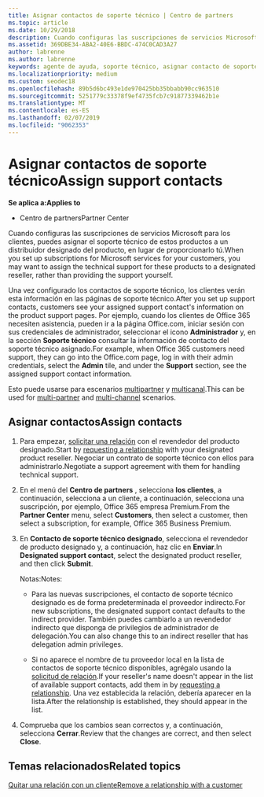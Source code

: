 ```yaml
---
title: Asignar contactos de soporte técnico | Centro de partners
ms.topic: article
ms.date: 10/29/2018
description: Cuando configuras las suscripciones de servicios Microsoft para los clientes, puedes asignar el soporte técnico de estos productos a un distribuidor designado del producto, en lugar de proporcionarlo tú.
ms.assetid: 369DBE34-ABA2-40E6-BBDC-474C0CAD3A27
author: labrenne
ms.author: labrenne
keywords: agente de ayuda, soporte técnico, asignar contacto de soporte técnico, contacto de soporte técnico designado
ms.localizationpriority: medium
ms.custom: seodec18
ms.openlocfilehash: 89b5d6bc493e1de970425bb35bbabb90cc963510
ms.sourcegitcommit: 5251779c33378f9ef4735fcb7c91877339462b1e
ms.translationtype: MT
ms.contentlocale: es-ES
ms.lasthandoff: 02/07/2019
ms.locfileid: "9062353"
---
```

# <a name="assign-support-contacts"></a><span data-ttu-id="d2982-104">Asignar contactos de soporte técnico</span><span class="sxs-lookup"><span data-stu-id="d2982-104">Assign support contacts</span></span>

**<span data-ttu-id="d2982-105">Se aplica a:</span><span class="sxs-lookup"><span data-stu-id="d2982-105">Applies to</span></span>**

-  <span data-ttu-id="d2982-106">Centro de partners</span><span class="sxs-lookup"><span data-stu-id="d2982-106">Partner Center</span></span>

<span data-ttu-id="d2982-107">Cuando configuras las suscripciones de servicios Microsoft para los clientes, puedes asignar el soporte técnico de estos productos a un distribuidor designado del producto, en lugar de proporcionarlo tú.</span><span class="sxs-lookup"><span data-stu-id="d2982-107">When you set up subscriptions for Microsoft services for your customers, you may want to assign the technical support for these products to a designated reseller, rather than providing the support yourself.</span></span>

<span data-ttu-id="d2982-108">Una vez configurado los contactos de soporte técnico, los clientes verán esta información en las páginas de soporte técnico.</span><span class="sxs-lookup"><span data-stu-id="d2982-108">After you set up support contacts, customers see your assigned support contact's information on the product support pages.</span></span> <span data-ttu-id="d2982-109">Por ejemplo, cuando los clientes de Office 365 necesiten asistencia, pueden ir a la página Office.com, iniciar sesión con sus credenciales de administrador, seleccionar el icono **Administrador** y, en la sección **Soporte técnico** consultar la información de contacto del soporte técnico asignado.</span><span class="sxs-lookup"><span data-stu-id="d2982-109">For example, when Office 365 customers need support, they can go into the Office.com page, log in with their admin credentials, select the **Admin** tile, and under the **Support** section, see the assigned support contact information.</span></span>

<span data-ttu-id="d2982-110">Esto puede usarse para escenarios [multipartner](multipartner.md) y [multicanal](multichannel.md).</span><span class="sxs-lookup"><span data-stu-id="d2982-110">This can be used for [multi-partner](multipartner.md) and [multi-channel](multichannel.md) scenarios.</span></span> 

<a href="" id="assigncontacts"></a>
## <a name="assign-contacts"></a><span data-ttu-id="d2982-111">Asignar contactos</span><span class="sxs-lookup"><span data-stu-id="d2982-111">Assign contacts</span></span>

1.  <span data-ttu-id="d2982-112">Para empezar, [solicitar una relación](request-a-relationship-with-a-customer.md) con el revendedor del producto designado.</span><span class="sxs-lookup"><span data-stu-id="d2982-112">Start by [requesting a relationship](request-a-relationship-with-a-customer.md) with your designated product reseller.</span></span> <span data-ttu-id="d2982-113">Negociar un contrato de soporte técnico con ellos para administrarlo.</span><span class="sxs-lookup"><span data-stu-id="d2982-113">Negotiate a support agreement with them for handling technical support.</span></span>

2.  <span data-ttu-id="d2982-114">En el menú del **Centro de partners** , selecciona **los clientes**, a continuación, selecciona a un cliente, a continuación, selecciona una suscripción, por ejemplo, Office 365 empresa Premium.</span><span class="sxs-lookup"><span data-stu-id="d2982-114">From the **Partner Center** menu, select **Customers**, then select a customer, then select a subscription, for example, Office 365 Business Premium.</span></span>

3.  <span data-ttu-id="d2982-115">En **Contacto de soporte técnico designado**, selecciona el revendedor de producto designado y, a continuación, haz clic en **Enviar**.</span><span class="sxs-lookup"><span data-stu-id="d2982-115">In  **Designated support contact**, select the designated product reseller, and then click **Submit**.</span></span> 

    <span data-ttu-id="d2982-116">Notas:</span><span class="sxs-lookup"><span data-stu-id="d2982-116">Notes:</span></span> 
    
    *  <span data-ttu-id="d2982-117">Para las nuevas suscripciones, el contacto de soporte técnico designado es de forma predeterminada el proveedor indirecto.</span><span class="sxs-lookup"><span data-stu-id="d2982-117">For new subscriptions, the designated support contact defaults to the indirect provider.</span></span> <span data-ttu-id="d2982-118">También puedes cambiarlo a un revendedor indirecto que disponga de privilegios de administrador de delegación.</span><span class="sxs-lookup"><span data-stu-id="d2982-118">You can also change this to an indirect reseller that has delegation admin privileges.</span></span>
    
    *  <span data-ttu-id="d2982-119">Si no aparece el nombre de tu proveedor local en la lista de contactos de soporte técnico disponibles, agrégalo usando la [solicitud de relación](request-a-relationship-with-a-customer.md).</span><span class="sxs-lookup"><span data-stu-id="d2982-119">If your reseller's name doesn't appear in the list of available support contacts, add them in by [requesting a relationship](request-a-relationship-with-a-customer.md).</span></span> <span data-ttu-id="d2982-120">Una vez establecida la relación, debería aparecer en la lista.</span><span class="sxs-lookup"><span data-stu-id="d2982-120">After the relationship is established, they should appear in the list.</span></span>  

4.  <span data-ttu-id="d2982-121">Comprueba que los cambios sean correctos y, a continuación, selecciona **Cerrar**.</span><span class="sxs-lookup"><span data-stu-id="d2982-121">Review that the changes are correct, and then select **Close**.</span></span>

## <a name="related-topics"></a><span data-ttu-id="d2982-122">Temas relacionados</span><span class="sxs-lookup"><span data-stu-id="d2982-122">Related topics</span></span>

[<span data-ttu-id="d2982-123">Quitar una relación con un cliente</span><span class="sxs-lookup"><span data-stu-id="d2982-123">Remove a relationship with a customer</span></span>](remove-a-relationship.md)